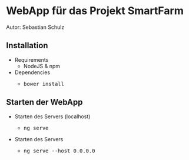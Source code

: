 <h1>
    WebApp f&uuml;r das Projekt SmartFarm
</h1>
<p>
    Autor: Sebastian Schulz 
</p>
<h2>
    Installation
</h2>
<ul>
    <li>
        <span>Requirements</span>
        <ul>
            <li>NodeJS &amp; npm</li>
        </ul>
    </li>
    <li>
        <span>Dependencies</span>
        <ul>
            <li><pre>bower install</pre></li>
        </ul>
    </li>
</ul>
<h2>
    Starten der WebApp
</h2>
<ul>
    <li>
        <span>Starten des Servers (localhost)</span>
        <ul>
            <li><pre>ng serve</pre></li>
        </ul>
    </li>
    <li>
        <span>Starten des Servers</span>
        <ul>
            <li><pre>ng serve --host 0.0.0.0</pre></li>
        </ul>
    </li>
</ul>